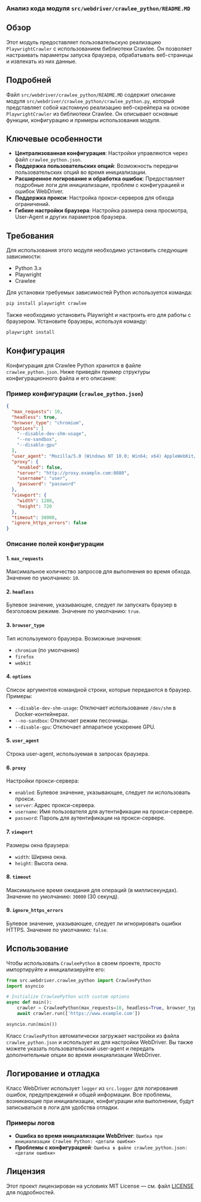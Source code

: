 ### Анализ кода модуля `src/webdriver/crawlee_python/README.MD`

## Обзор

Этот модуль предоставляет пользовательскую реализацию `PlaywrightCrawler` с использованием библиотеки Crawlee. Он позволяет настраивать параметры запуска браузера, обрабатывать веб-страницы и извлекать из них данные.

## Подробней

Файл `src/webdriver/crawlee_python/README.MD` содержит описание модуля `src/webdriver/crawlee_python/crawlee_python.py`, который представляет собой кастомную реализацию веб-скрейпера на основе `PlaywrightCrawler` из библиотеки Crawlee. Он описывает основные функции, конфигурацию и примеры использования модуля.

## Ключевые особенности

-   **Централизованная конфигурация**: Настройки управляются через файл `crawlee_python.json`.
-   **Поддержка пользовательских опций**: Возможность передачи пользовательских опций во время инициализации.
-   **Расширенное логирование и обработка ошибок**: Предоставляет подробные логи для инициализации, проблем с конфигурацией и ошибок WebDriver.
-   **Поддержка прокси**: Настройка прокси-серверов для обхода ограничений.
-   **Гибкие настройки браузера**: Настройка размера окна просмотра, User-Agent и других параметров браузера.

## Требования

Для использования этого модуля необходимо установить следующие зависимости:

-   Python 3.x
-   Playwright
-   Crawlee

Для установки требуемых зависимостей Python используется команда:

```bash
pip install playwright crawlee
```

Также необходимо установить Playwright и настроить его для работы с браузером. Установите браузеры, используя команду:

```bash
playwright install
```

## Конфигурация

Конфигурация для Crawlee Python хранится в файле `crawlee_python.json`. Ниже приведён пример структуры конфигурационного файла и его описание:

### Пример конфигурации (`crawlee_python.json`)

```json
{
  "max_requests": 10,
  "headless": true,
  "browser_type": "chromium",
  "options": [
    "--disable-dev-shm-usage",
    "--no-sandbox",
    "--disable-gpu"
  ],
  "user_agent": "Mozilla/5.0 (Windows NT 10.0; Win64; x64) AppleWebKit/537.36 (KHTML, like Gecko) Chrome/96.0.4664.110 Safari/537.36",
  "proxy": {
    "enabled": false,
    "server": "http://proxy.example.com:8080",
    "username": "user",
    "password": "password"
  },
  "viewport": {
    "width": 1280,
    "height": 720
  },
  "timeout": 30000,
  "ignore_https_errors": false
}
```

### Описание полей конфигурации

#### 1. `max_requests`

Максимальное количество запросов для выполнения во время обхода. Значение по умолчанию: `10`.

#### 2. `headless`

Булевое значение, указывающее, следует ли запускать браузер в безголовом режиме. Значение по умолчанию: `true`.

#### 3. `browser_type`

Тип используемого браузера. Возможные значения:

-   `chromium` (по умолчанию)
-   `firefox`
-   `webkit`

#### 4. `options`

Список аргументов командной строки, которые передаются в браузер. Примеры:

-   `--disable-dev-shm-usage`: Отключает использование `/dev/shm` в Docker-контейнерах.
-   `--no-sandbox`: Отключает режим песочницы.
-   `--disable-gpu`: Отключает аппаратное ускорение GPU.

#### 5. `user_agent`

Строка user-agent, используемая в запросах браузера.

#### 6. `proxy`

Настройки прокси-сервера:

-   `enabled`: Булевое значение, указывающее, следует ли использовать прокси.
-   `server`: Адрес прокси-сервера.
-   `username`: Имя пользователя для аутентификации на прокси-сервере.
-   `password`: Пароль для аутентификации на прокси-сервере.

#### 7. `viewport`

Размеры окна браузера:

-   `width`: Ширина окна.
-   `height`: Высота окна.

#### 8. `timeout`

Максимальное время ожидания для операций (в миллисекундах). Значение по умолчанию: `30000` (30 секунд).

#### 9. `ignore_https_errors`

Булевое значение, указывающее, следует ли игнорировать ошибки HTTPS. Значение по умолчанию: `false`.

## Использование

Чтобы использовать `CrawleePython` в своем проекте, просто импортируйте и инициализируйте его:

```python
from src.webdriver.crawlee_python import CrawleePython
import asyncio

# Initialize CrawleePython with custom options
async def main():
    crawler = CrawleePython(max_requests=10, headless=True, browser_type='chromium', options=["--headless"])
    await crawler.run(['https://www.example.com'])

asyncio.run(main())
```

Класс `CrawleePython` автоматически загружает настройки из файла `crawlee_python.json` и использует их для настройки WebDriver. Вы также можете указать пользовательский user-agent и передать дополнительные опции во время инициализации WebDriver.

## Логирование и отладка

Класс WebDriver использует `logger` из `src.logger` для логирования ошибок, предупреждений и общей информации. Все проблемы, возникающие при инициализации, конфигурации или выполнении, будут записываться в логи для удобства отладки.

### Примеры логов

-   **Ошибка во время инициализации WebDriver**: `Ошибка при инициализации Crawlee Python: <детали ошибки>`
-   **Проблемы с конфигурацией**: `Ошибка в файле crawlee_python.json: <детали ошибки>`

## Лицензия

Этот проект лицензирован на условиях MIT License — см. файл [LICENSE](../../LICENSE) для подробностей.